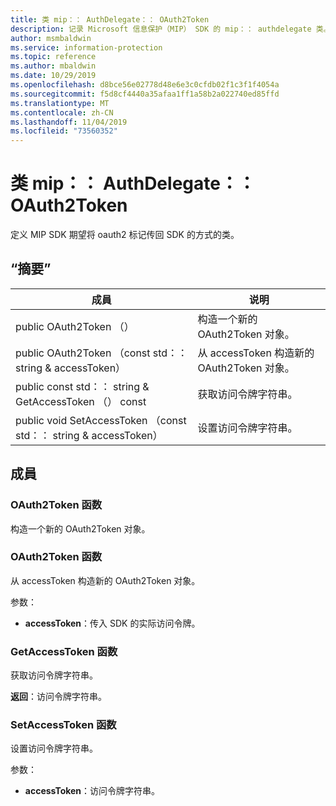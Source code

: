 ```yaml
---
title: 类 mip：： AuthDelegate：： OAuth2Token
description: 记录 Microsoft 信息保护（MIP） SDK 的 mip：： authdelegate 类。
author: msmbaldwin
ms.service: information-protection
ms.topic: reference
ms.author: mbaldwin
ms.date: 10/29/2019
ms.openlocfilehash: d8bce56e02778d48e6e3c0cfdb02f1c3f1f4054a
ms.sourcegitcommit: f5d8cf4440a35afaa1ff1a58b2a022740ed85ffd
ms.translationtype: MT
ms.contentlocale: zh-CN
ms.lasthandoff: 11/04/2019
ms.locfileid: "73560352"
---
```

# <a name="class-mipauthdelegateoauth2token"></a>类 mip：： AuthDelegate：： OAuth2Token 
定义 MIP SDK 期望将 oauth2 标记传回 SDK 的方式的类。
  
## <a name="summary"></a>“摘要”
 成員                        | 说明                                
--------------------------------|---------------------------------------------
public OAuth2Token （）  |  构造一个新的 OAuth2Token 对象。
public OAuth2Token （const std：： string & accessToken）  |  从 accessToken 构造新的 OAuth2Token 对象。
public const std：： string & GetAccessToken （） const  |  获取访问令牌字符串。
public void SetAccessToken （const std：： string & accessToken）  |  设置访问令牌字符串。
  
## <a name="members"></a>成員
  
### <a name="oauth2token-function"></a>OAuth2Token 函数
构造一个新的 OAuth2Token 对象。
  
### <a name="oauth2token-function"></a>OAuth2Token 函数
从 accessToken 构造新的 OAuth2Token 对象。

参数：  
* **accessToken**：传入 SDK 的实际访问令牌。


  
### <a name="getaccesstoken-function"></a>GetAccessToken 函数
获取访问令牌字符串。

  
**返回**：访问令牌字符串。
  
### <a name="setaccesstoken-function"></a>SetAccessToken 函数
设置访问令牌字符串。

参数：  
* **accessToken**：访问令牌字符串。

